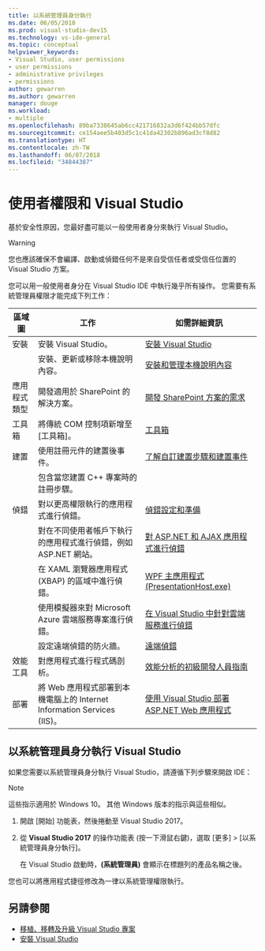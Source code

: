 ```yaml
---
title: 以系統管理員身分執行
ms.date: 06/05/2018
ms.prod: visual-studio-dev15
ms.technology: vs-ide-general
ms.topic: conceptual
helpviewer_keywords:
- Visual Studio, user permissions
- user permissions
- administrative privileges
- permissions
author: gewarren
ms.author: gewarren
manager: douge
ms.workload:
- multiple
ms.openlocfilehash: 89ba7338645ab6cc421716832a3d6f424bb57dfc
ms.sourcegitcommit: ce154aee5b403d5c1c41da42302b896ad3cf8d82
ms.translationtype: HT
ms.contentlocale: zh-TW
ms.lasthandoff: 06/07/2018
ms.locfileid: "34844387"
---
```

# <a name="user-permissions-and-visual-studio"></a>使用者權限和 Visual Studio

基於安全性原因，您最好盡可能以一般使用者身分來執行 Visual Studio。

> [!WARNING]
> 您也應該確保不會編譯、啟動或偵錯任何不是來自受信任者或受信任位置的 Visual Studio 方案。

您可以用一般使用者身分在 Visual Studio IDE 中執行幾乎所有操作。 您需要有系統管理員權限才能完成下列工作：

|區域圖|工作|如需詳細資訊|
|----------|----------|--------------------------|
|安裝|安裝 Visual Studio。|[安裝 Visual Studio](../install/install-visual-studio.md)|
||安裝、更新或移除本機說明內容。|[安裝和管理本機說明內容](../ide/install-and-manage-local-content.md)|
|應用程式類型|開發適用於 SharePoint 的解決方案。|[開發 SharePoint 方案的需求](../sharepoint/requirements-for-developing-sharepoint-solutions.md)|
|工具箱|將傳統 COM 控制項新增至 [工具箱]。|[工具箱](../ide/reference/toolbox.md)|
|建置|使用註冊元件的建置後事件。|[了解自訂建置步驟和建置事件](/cpp/ide/understanding-custom-build-steps-and-build-events)|
||包含當您建置 C++ 專案時的註冊步驟。||
|偵錯|對以更高權限執行的應用程式進行偵錯。|[偵錯設定和準備](../debugger/debugger-settings-and-preparation.md)|
||對在不同使用者帳戶下執行的應用程式進行偵錯，例如 ASP.NET 網站。|[對 ASP.NET 和 AJAX 應用程式進行偵錯](../debugger/debugging-aspnet-and-ajax-applications.md)|
||在 XAML 瀏覽器應用程式 (XBAP) 的區域中進行偵錯。|[WPF 主應用程式 (PresentationHost.exe)](/dotnet/framework/wpf/app-development/wpf-host-presentationhost-exe)|
||使用模擬器來對 Microsoft Azure 雲端服務專案進行偵錯。|[在 Visual Studio 中針對雲端服務進行偵錯](/azure/vs-azure-tools-debug-cloud-services-virtual-machines)|
||設定遠端偵錯的防火牆。|[遠端偵錯](../debugger/remote-debugging.md)|
|效能工具|對應用程式進行程式碼剖析。|[效能分析的初級開發人員指南](../profiling/beginners-guide-to-performance-profiling.md)|
|部署|將 Web 應用程式部署到本機電腦上的 Internet Information Services (IIS)。|[使用 Visual Studio 部署 ASP.NET Web 應用程式](/aspnet/web-forms/overview/older-versions-getting-started/deployment-to-a-hosting-provider/)|

## <a name="run-visual-studio-as-an-administrator"></a>以系統管理員身分執行 Visual Studio

如果您需要以系統管理員身分執行 Visual Studio，請遵循下列步驟來開啟 IDE：

> [!NOTE]
> 這些指示適用於 Windows 10。 其他 Windows 版本的指示與這些相似。

1. 開啟 [開始] 功能表，然後捲動至 Visual Studio 2017。

1. 從 **Visual Studio 2017** 的操作功能表 (按一下滑鼠右鍵)，選取 [更多] > [以系統管理員身分執行]。

   在 Visual Studio 啟動時，**(系統管理員)** 會顯示在標題列的產品名稱之後。

您也可以將應用程式捷徑修改為一律以系統管理權限執行。

## <a name="see-also"></a>另請參閱

- [移植、移轉及升級 Visual Studio 專案](../porting/port-migrate-and-upgrade-visual-studio-projects.md)
- [安裝 Visual Studio](../install/install-visual-studio.md)
